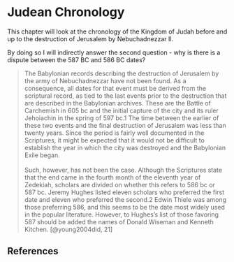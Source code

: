 # Judean Chronology

This chapter will look at the chronology of the Kingdom of Judah before and up to the
destruction of Jerusalem by Nebuchadnezzar II.

By doing so I will indirectly answer the second question - why is there is a dispute
between the 587 BC and 586 BC dates?

> The Babylonian records describing the destruction of Jerusalem by the
  army of Nebuchadnezzar have not been found. As a consequence, all dates
  for that event must be derived from the scriptural record, as tied to the last
  events prior to the destruction that are described in the Babylonian archives.
  These are the Battle of Carchemish in 605 bc and the initial capture of the
  city and its ruler Jehoiachin in the spring of 597 bc.1 The time between the
  earlier of these two events and the final destruction of Jerusalem was less
  than twenty years. Since the period is fairly well documented in the Scriptures,
  it might be expected that it would not be difficult to establish the year
  in which the city was destroyed and the Babylonian Exile began.<br><br>
  Such, however, has not been the case. Although the Scriptures state that
  the end came in the fourth month of the eleventh year of Zedekiah, scholars
  are divided on whether this refers to 586 bc or 587 bc. Jeremy Hughes
  listed eleven scholars who preferred the first date and eleven who preferred
  the second.2 Edwin Thiele was among those preferring 586, and this seems
  to be the date most widely used in the popular literature. However, to
  Hughes’s list of those favoring 587 should be added the names of Donald
  Wiseman and Kenneth Kitchen. [@young2004did, 21] 

## References
